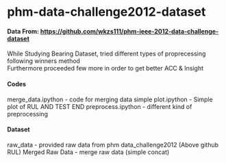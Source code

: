 # phm-data-challenge2012-dataset

#### Data From:  https://github.com/wkzs111/phm-ieee-2012-data-challenge-dataset

While Studying Bearing Dataset, tried different types of proprecessing following winners method  
Furthermore proceeded few more in order to get better ACC & Insight


#### Codes
merge_data.ipython - code for merging data
simple plot.ipython - Simple plot of RUL AND TEST END
preprocess.ipython - different kind of preprocessing 

#### Dataset
raw_data - provided raw data from phm data_challenge2012 (Above github RUL)
Merged Raw Data - merge raw data (simple concat)


